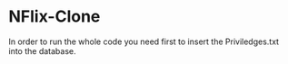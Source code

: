 # NFlix-Clone


In order to run the whole code you need first to insert the Priviledges.txt into the database.
